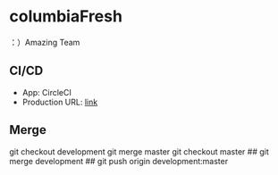 # columbiaFresh
：）Amazing Team

## CI/CD
* App: CircleCI
* Production URL: [link](https://circleci.com/gh/Hanslen/columbiaFresh/tree/master)

## Merge
git checkout development
git merge master
git checkout master ##
git merge development ##
git push origin development:master
